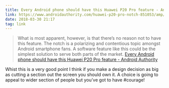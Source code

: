 ```yaml
---
title: Every Android phone should have this Huawei P20 Pro feature - Android Authority
link: https://www.androidauthority.com/huawei-p20-pro-notch-851053/amp/?__twitter_impression=true
date: 2018-03-30 21:17
tag: link
---
```

> What is most apparent, however, is that there’s no reason not to have this feature. The notch is a polarizing and contentious topic amongst Android smartphone fans. A software feature like this could be the simplest solution to serve both parts of the market.
[Every Android phone should have this Huawei P20 Pro feature - Android Authority](https://www.androidauthority.com/huawei-p20-pro-notch-851053/amp/?__twitter_impression=true)

Whist this is a very good point I think if you make a design decision as big as cutting a section out the screen you should own it. A choice is going to appeal to wider section of people but you’ve got to have #courage!
